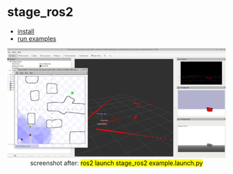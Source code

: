 # stage_ros2
* [install](install.md)
* [run examples](examples.md)

<div align="center">
<img src="res/screenshot_stage_rviz_example.jpg" alt="stage and rviz with laser, tf, and cameras" width="600px" /><br>
screenshot after: <mark>ros2 launch stage_ros2 example.launch.py</mark>
</div>
